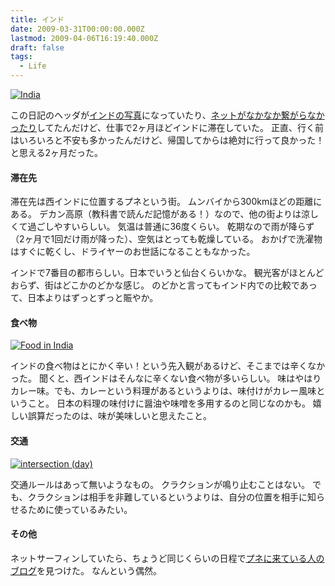 ```yaml
---
title: インド
date: 2009-03-31T00:00:00.000Z
lastmod: 2009-04-06T16:19:40.000Z
draft: false
tags:
  - Life
---
```


[![India](https://farm4.staticflickr.com/3305/3418492588_d8f9143b18_m.jpg "India")](http://www.flickr.com/photos/machu/3418492588/)

この日記のヘッダが[インドの写真](http://www.machu.jp/diary/theme/axela/2009_02.jpg)になっていたり、[ネットがなかなか繋がらなかったり](/posts/20090222/p01)してたんだけど、仕事で2ヶ月ほどインドに滞在していた。 正直、行く前はいろいろと不安も多かったんだけど、帰国してからは絶対に行って良かった！と思える2ヶ月だった。

#### 滞在先

滞在先は西インドに位置するプネという街。 ムンバイから300kmほどの距離にある。 デカン高原（教科書で読んだ記憶がある！）なので、他の街よりは涼しくて過ごしやすいらしい。 気温は普通に36度くらい。 乾期なので雨が降らず（2ヶ月で1回だけ雨が降った）、空気はとっても乾燥している。 おかげで洗濯物はすぐに乾くし、ドライヤーのお世話になることもなかった。

インドで7番目の都市らしい。日本でいうと仙台くらいかな。 観光客がほとんどおらず、街はどこかのどかな感じ。 のどかと言ってもインド内での比較であって、日本よりはずっとずっと賑やか。

#### 食べ物

[![Food in India](https://farm4.staticflickr.com/3568/3347462332_824af71d0e_m.jpg "Food in India")](http://www.flickr.com/photos/machu/3347462332/)

インドの食べ物はとにかく辛い！という先入観があるけど、そこまでは辛くなかった。 聞くと、西インドはそんなに辛くない食べ物が多いらしい。 味はやはりカレー味。でも、カレーという料理があるというよりは、味付けがカレー風味ということ。 日本の料理の味付けに醤油や味噌を多用するのと同じなのかも。 嬉しい誤算だったのは、味が美味しいと思えたこと。

#### 交通

[![intersection (day)](https://farm4.staticflickr.com/3586/3313695265_05e88efe63_m.jpg "intersection (day)")](http://www.flickr.com/photos/machu/3313695265/)

交通ルールはあって無いようなもの。 クラクションが鳴り止むことはない。 でも、クラクションは相手を非難しているというよりは、自分の位置を相手に知らせるために使っているみたい。

#### その他

ネットサーフィンしていたら、ちょうど同じくらいの日程で[プネに来ている人のブログ](http://golgon.blog.so-net.ne.jp/archive/c2300448788-2)を見つけた。 なんという偶然。
